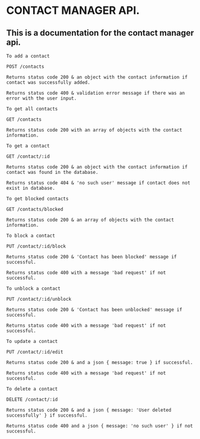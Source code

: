 # CONTACT MANAGER API.

## This is a documentation for the contact manager api.

`To add a contact`

```
POST /contacts

Returns status code 200 & an object with the contact information if contact was successfully added.

Returns status code 400 & validation error message if there was an error with the user input.

```

`To get all contacts`

```
GET /contacts

Returns status code 200 with an array of objects with the contact information.

```

`To get a contact`

```
GET /contact/:id

Returns status code 200 & an object with the contact information if contact was found in the database.

Returns status code 404 & 'no such user' message if contact does not exist in database.

```

`To get blocked contacts`

```
GET /contacts/blocked

Returns status code 200 & an array of objects with the contact information.

```

`To block a contact`

```
PUT /contact/:id/block

Returns status code 200 & 'Contact has been blocked' message if successful.

Returns status code 400 with a message 'bad request' if not successful.

```

`To unblock a contact`

```
PUT /contact/:id/unblock

Returns status code 200 & 'Contact has been unblocked' message if successful.

Returns status code 400 with a message 'bad request' if not successful.

```

`To update a contact`

```
PUT /contact/:id/edit

Returns status code 200 & and a json { message: true } if successful.

Returns status code 400 with a message 'bad request' if not successful.

```

`To delete a contact`

```
DELETE /contact/:id

Returns status code 200 & and a json { message: 'User deleted successfully' } if successful.

Returns status code 400 and a json { message: 'no such user' } if not successful.

```
